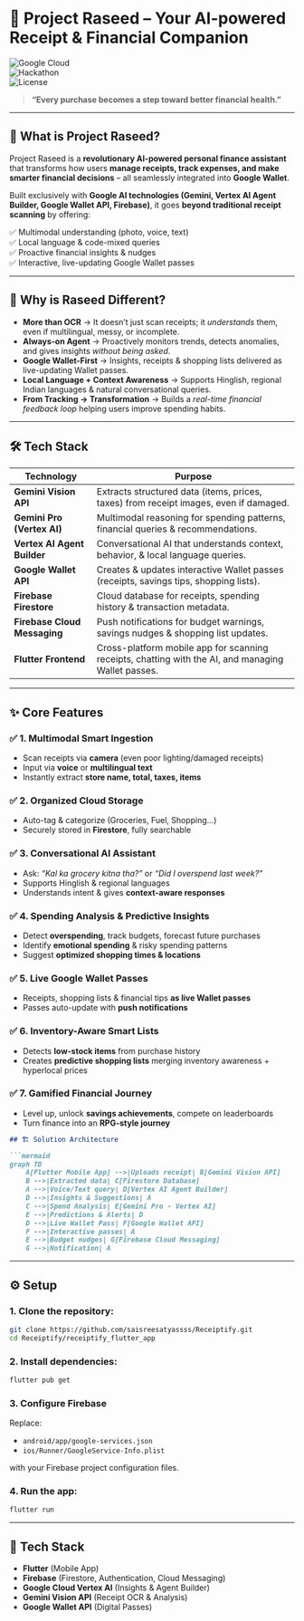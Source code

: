 # 🧾 Project Raseed – Your AI-powered Receipt & Financial Companion  

![Google Cloud](https://img.shields.io/badge/Built%20with-Google%20Cloud-blue?logo=googlecloud)  
![Hackathon](https://img.shields.io/badge/Google-Agentic%20AI%20Hackathon-orange?logo=google)  
![License](https://img.shields.io/badge/license-MIT-green)  

> **“Every purchase becomes a step toward better financial health.”**

---

## 🚀 What is Project Raseed?  

Project Raseed is a **revolutionary AI-powered personal finance assistant** that transforms how users **manage receipts, track expenses, and make smarter financial decisions** – all seamlessly integrated into **Google Wallet**.  

Built exclusively with **Google AI technologies (Gemini, Vertex AI Agent Builder, Google Wallet API, Firebase)**, it goes **beyond traditional receipt scanning** by offering:  

✅ Multimodal understanding (photo, voice, text)  
✅ Local language & code-mixed queries  
✅ Proactive financial insights & nudges  
✅ Interactive, live-updating Google Wallet passes  

---

## 🌟 Why is Raseed Different?  

- **More than OCR** → It doesn’t just scan receipts; it *understands* them, even if multilingual, messy, or incomplete.  
- **Always-on Agent** → Proactively monitors trends, detects anomalies, and gives insights *without being asked*.  
- **Google Wallet-First** → Insights, receipts & shopping lists delivered as live-updating Wallet passes.  
- **Local Language + Context Awareness** → Supports Hinglish, regional Indian languages & natural conversational queries.  
- **From Tracking → Transformation** → Builds a *real-time financial feedback loop* helping users improve spending habits.  

---

## 🛠 Tech Stack  

| **Technology** | **Purpose** |
|----------------|------------|
| **Gemini Vision API** | Extracts structured data (items, prices, taxes) from receipt images, even if damaged. |
| **Gemini Pro (Vertex AI)** | Multimodal reasoning for spending patterns, financial queries & recommendations. |
| **Vertex AI Agent Builder** | Conversational AI that understands context, behavior, & local language queries. |
| **Google Wallet API** | Creates & updates interactive Wallet passes (receipts, savings tips, shopping lists). |
| **Firebase Firestore** | Cloud database for receipts, spending history & transaction metadata. |
| **Firebase Cloud Messaging** | Push notifications for budget warnings, savings nudges & shopping list updates. |
| **Flutter Frontend** | Cross-platform mobile app for scanning receipts, chatting with the AI, and managing Wallet passes. |

---

## ✨ Core Features  

### ✅ 1. Multimodal Smart Ingestion  
- Scan receipts via **camera** (even poor lighting/damaged receipts)  
- Input via **voice** or **multilingual text**  
- Instantly extract **store name, total, taxes, items**  

### ✅ 2. Organized Cloud Storage  
- Auto-tag & categorize (Groceries, Fuel, Shopping…)  
- Securely stored in **Firestore**, fully searchable  

### ✅ 3. Conversational AI Assistant  
- Ask: *“Kal ka grocery kitna tha?”* or *“Did I overspend last week?”*  
- Supports Hinglish & regional languages  
- Understands intent & gives **context-aware responses**  

### ✅ 4. Spending Analysis & Predictive Insights  
- Detect **overspending**, track budgets, forecast future purchases  
- Identify **emotional spending** & risky spending patterns  
- Suggest **optimized shopping times & locations**  

### ✅ 5. Live Google Wallet Passes  
- Receipts, shopping lists & financial tips **as live Wallet passes**  
- Passes auto-update with **push notifications**  

### ✅ 6. Inventory-Aware Smart Lists  
- Detects **low-stock items** from purchase history  
- Creates **predictive shopping lists** merging inventory awareness + hyperlocal prices  

### ✅ 7. Gamified Financial Journey  
- Level up, unlock **savings achievements**, compete on leaderboards  
- Turn finance into an **RPG-style journey**  



````markdown
## 🏗 Solution Architecture  

```mermaid
graph TD
    A[Flutter Mobile App] -->|Uploads receipt| B[Gemini Vision API]
    B -->|Extracted data| C[Firestore Database]
    A -->|Voice/Text query| D[Vertex AI Agent Builder]
    D -->|Insights & Suggestions| A
    C -->|Spend Analysis| E[Gemini Pro - Vertex AI]
    E -->|Predictions & Alerts| D
    D -->|Live Wallet Pass| F[Google Wallet API]
    F -->|Interactive passes| A
    E -->|Budget nudges| G[Firebase Cloud Messaging]
    G -->|Notification| A
````

---

## ⚙ Setup

### 1. Clone the repository:

```bash
git clone https://github.com/saisreesatyassss/Receiptify.git
cd Receiptify/receiptify_flutter_app
```

### 2. Install dependencies:

```bash
flutter pub get
```

### 3. Configure Firebase

Replace:

* `android/app/google-services.json`
* `ios/Runner/GoogleService-Info.plist`

with your Firebase project configuration files.

### 4. Run the app:

```bash
flutter run
```

---

## 🔑 Tech Stack

* **Flutter** (Mobile App)
* **Firebase** (Firestore, Authentication, Cloud Messaging)
* **Google Cloud Vertex AI** (Insights & Agent Builder)
* **Gemini Vision API** (Receipt OCR & Analysis)
* **Google Wallet API** (Digital Passes)

```


